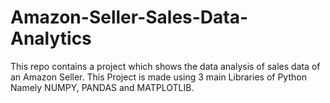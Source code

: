# Amazon-Seller-Sales-Data-Analytics

This repo contains a project which shows the data analysis of sales data of an Amazon Seller.
This Project is made using 3 main Libraries of Python Namely NUMPY, PANDAS and MATPLOTLIB. 

